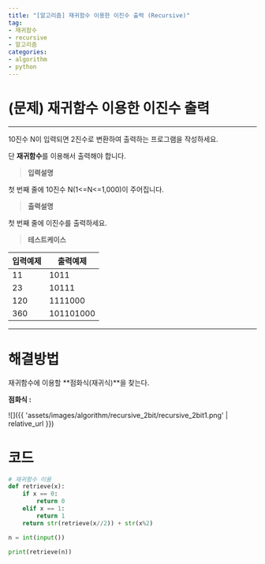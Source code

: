 ```yaml
---
title: "[알고리즘] 재귀함수 이용한 이진수 출력 (Recursive)"
tag:
- 재귀함수
- recursive
- 알고리즘
categories:
- algorithm
- python
---
```


# (문제) 재귀함수 이용한 이진수 출력
---

10진수 N이 입력되면 2진수로 변환하여 출력하는 프로그램을 작성하세요.

단 **재귀함수**를 이용해서 출력해야 합니다.

> **입력설명**

첫 번째 줄에 10진수 N(1<=N<=1,000)이 주어집니다.

> **출력설명**

첫 번째 줄에 이진수를 출력하세요.

> **테스트케이스**
 

| 입력예제 | 출력예제 |
| -------- | -------- | 
| 11 | 1011 | 
| 23 | 10111 | 
| 120 | 1111000 | 
| 360 |101101000 |

---
# 해결방법
재귀함수에 이용할 **점화식(재귀식)**을 찾는다.

**점화식 :**<br>

![]({{ 'assets/images/algorithm/recursive_2bit/recursive_2bit1.png' | relative_url }})
# 코드
```python
# 재귀함수 이용
def retrieve(x):
    if x == 0:
        return 0
    elif x == 1:
        return 1
    return str(retrieve(x//2)) + str(x%2)

n = int(input())

print(retrieve(n))
```
